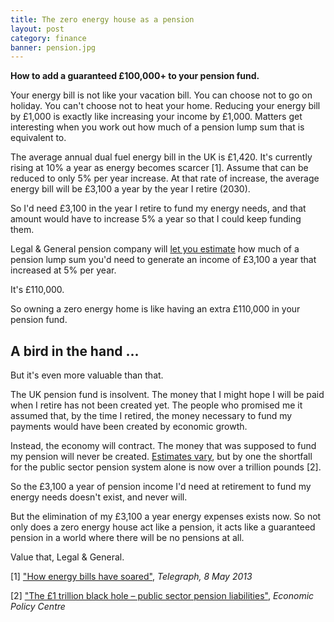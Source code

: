 ```yaml
---
title: The zero energy house as a pension
layout: post
category: finance
banner: pension.jpg
---
```


**How to add a guaranteed £100,000+ to your pension fund.**

Your energy bill is not like your vacation bill. You can choose not to go on holiday. You can't choose not to heat your home. Reducing your energy bill by £1,000 is exactly like increasing your income by £1,000. Matters get interesting when you work out how much of a pension lump sum that is equivalent to.

The average annual dual fuel energy bill in the UK is £1,420. It's currently rising at 10% a year as energy becomes scarcer [1]. Assume that can be reduced to only 5% per year increase. At that rate of increase, the average energy bill will be £3,100 a year by the year I retire (2030).

So I'd need £3,100 in the year I retire to fund my energy needs, and that amount would have to increase 5% a year so that I could keep funding them.

Legal & General pension company will [let you estimate](http://www.legalandgeneral.com/annuities/pension-annuity/annuity-calculator/)  how much of a pension lump sum you'd need to generate an income of £3,100 a year that increased at 5% per year.

It's £110,000.

So owning a zero energy home is like having an extra £110,000 in your pension fund.

## A bird in the hand ...

But it's even more valuable than that.

The UK pension fund is insolvent. The money that I might hope I will be paid when I retire has not been created yet. The people who promised me it assumed that, by the time I retired, the money necessary to fund my payments would have been created by economic growth.

Instead, the economy will contract. The money that was supposed to fund my pension will never be created. [Estimates vary](https://encrypted.google.com/#q=uk+pension+fund+gap), but by one the shortfall for the public sector pension system alone is now over a trillion pounds [2].

So the £3,100 a year of pension income I'd need at retirement to fund my energy needs doesn't exist, and never will.

But the elimination of my £3,100 a year energy expenses exists now. So not only does a zero energy house act like a pension, it acts like a guaranteed pension in a world where there will be no pensions at all.

Value that, Legal & General.


[1] ["How energy bills have soared"](http://www.telegraph.co.uk/finance/personalfinance/household-bills/10043967/How-energy-bills-have-soared.html), _Telegraph, 8 May 2013_

[2] ["The £1 trillion black hole – public sector pension liabilities"](http://www.economicpolicycentre.com/2010/04/19/government-pension-liabilities-understated-by-1trillion/), _Economic Policy Centre_
